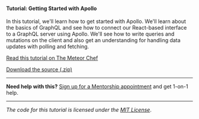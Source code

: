#### Tutorial: Getting Started with Apollo

In this tutorial, we'll learn how to get started with Apollo. We'll learn about the basics of GraphQL and see how to connect our React-based interface to a GraphQL server using Apollo. We'll see how to write queries and mutations on the client and also get an understanding for handling data updates with polling and fetching.

[Read this tutorial on The Meteor Chef](https://themeteorchef.com/tutorials/getting-started-with-apollo)  

[Download the source (.zip)](https://github.com/themeteorchef/getting-started-with-apollo/archive/master.zip)

---

**Need help with this?** [Sign up for a Mentorship appointment](https://themeteorchef.com/mentorship?readme=getting-started-with-apollo) and get 1-on-1 help.

---

_The code for this tutorial is licensed under the [MIT License](http://opensource.org/licenses/MIT)_.
